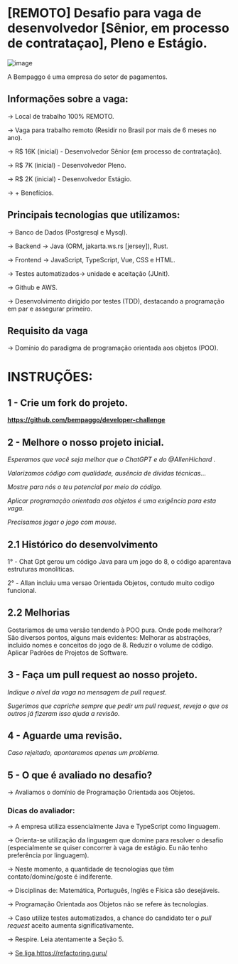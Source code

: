 # [REMOTO] Desafio para vaga de desenvolvedor [Sênior, em processo de contrataçao], Pleno e Estágio.

![image](https://user-images.githubusercontent.com/5315184/228086966-4b4b41cc-276c-4d04-96b8-5d37317a89e8.png)

A Bempaggo é uma empresa do setor de pagamentos.

## Informações sobre a vaga:

-> Local de trabalho 100% REMOTO.

-> Vaga para trabalho remoto (Residir no Brasil por mais de 6 meses no ano).

-> R$ 16K (inicial) - Desenvolvedor Sênior (em processo de contrataçâo).

-> R$ 7K (inicial) - Desenvolvedor Pleno.

-> R$ 2K (inicial) - Desenvolvedor Estágio.

-> + Benefícios.


## Principais tecnologias que utilizamos:

-> Banco de Dados (Postgresql e Mysql).

-> Backend -> Java (ORM, jakarta.ws.rs [jersey]), Rust.

-> Frontend -> JavaScript, TypeScript, Vue, CSS e HTML.

-> Testes automatizados-> unidade e aceitação (JUnit).

-> Github e AWS.

-> Desenvolvimento dirigido por testes (TDD), destacando a programação em par e assegurar primeiro.


## Requisito da vaga

-> Domínio do paradigma de programação orientada aos objetos (POO).

##
# INSTRUÇÕES:

## 1 - Crie um fork do projeto.
__https://github.com/bempaggo/developer-challenge__

## 2 - Melhore o nosso projeto inicial.


_Esperamos que você seja melhor que o ChatGPT e do @AllenHichard ._

_Valorizamos código com qualidade, ausência de dívidas técnicas..._

_Mostre para nós o teu potencial por meio do código._

_Aplicar programação orientada aos objetos é uma exigência para esta vaga._

_Precisamos jogar o jogo com mouse._

## 2.1 Histórico do desenvolvimento
1° - Chat Gpt gerou um código Java para um jogo do 8, o código aparentava estruturas monolíticas.

2° - Allan incluiu uma versao Orientada Objetos, contudo muito codigo funcional.

## 2.2 Melhorias
Gostariamos de uma versão tendendo à POO pura. Onde pode melhorar? 
  São diversos pontos, alguns mais evidentes: Melhorar as abstrações, incluido nomes e conceitos do jogo de 8. Reduzir o volume de código. Aplicar Padrões de Projetos de Software.    

## 3 - Faça um pull request ao nosso projeto.

_Indique o nível da vaga na mensagem de pull request._

_Sugerimos que capriche sempre que pedir um pull request, reveja o que os outros já fizeram isso ajuda a revisão._


## 4 - Aguarde uma revisão.

_Caso rejeitado, apontaremos apenas um problema._

## 5 - O que é avaliado no desafio?

-> Avaliamos o domínio de Programação Orientada aos Objetos.

### Dicas do avaliador:

-> A empresa utiliza essencialmente Java e TypeScript como linguagem.

-> Orienta-se utilização da linguagem que domine para resolver o desafio (especialmente se quiser concorrer à vaga de estágio. Eu não tenho preferência por linguagem).

-> Neste momento, a quantidade de tecnologias que têm contato/domine/goste é indiferente.

-> Disciplinas de: Matemática, Português, Inglês e Física são desejáveis.

-> Programação Orientada aos Objetos não se refere às tecnologias.

-> Caso utilize testes automatizados, a chance do candidato ter o _pull request_ aceito aumenta significativamente.

-> Respire. Leia atentamente a Seção 5.

-> [Se liga ](https://refactoring.guru/)https://refactoring.guru/



